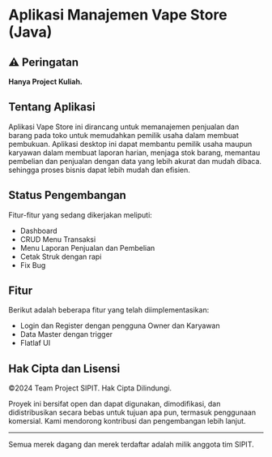 # Aplikasi Manajemen Vape Store (Java)

## ⚠️ Peringatan
**Hanya Project Kuliah.**

## Tentang Aplikasi
Aplikasi Vape Store ini dirancang untuk memanajemen penjualan dan barang pada toko untuk 
memudahkan pemilik usaha dalam membuat pembukuan. Aplikasi desktop ini dapat 
membantu pemilik usaha maupun karyawan dalam membuat laporan harian, menjaga stok 
barang, memantau pembelian dan penjualan dengan data yang lebih akurat dan mudah 
dibaca. sehingga proses bisnis dapat lebih mudah dan efisien.

## Status Pengembangan
Fitur-fitur yang sedang dikerjakan meliputi:

- Dashboard
- CRUD Menu Transaksi
- Menu Laporan Penjualan dan Pembelian
- Cetak Struk dengan rapi
- Fix Bug

## Fitur
Berikut adalah beberapa fitur yang telah diimplementasikan:

- Login dan Register dengan pengguna Owner dan Karyawan
- Data Master dengan trigger
- Flatlaf UI

## Hak Cipta dan Lisensi

©2024 Team Project SIPIT. Hak Cipta Dilindungi.

Proyek ini bersifat open dan dapat digunakan, dimodifikasi, dan didistribusikan secara bebas untuk tujuan apa pun, termasuk penggunaan komersial. Kami mendorong kontribusi dan pengembangan lebih lanjut.

---

Semua merek dagang dan merek terdaftar adalah milik anggota tim SIPIT.
